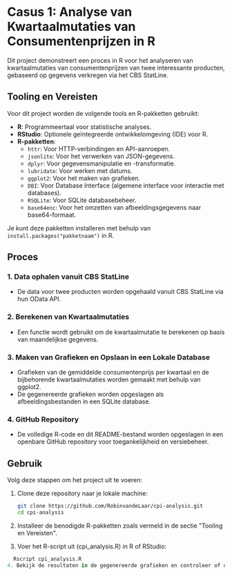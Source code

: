 # Casus 1: Analyse van Kwartaalmutaties van Consumentenprijzen in R

Dit project demonstreert een proces in R voor het analyseren van kwartaalmutaties van consumentenprijzen van twee interessante producten, gebaseerd op gegevens verkregen via het CBS StatLine.

## Tooling en Vereisten

Voor dit project worden de volgende tools en R-pakketten gebruikt:

- **R**: Programmeertaal voor statistische analyses.
- **RStudio**: Optionele geïntegreerde ontwikkelomgeving (IDE) voor R.
- **R-pakketten**: 
  - `httr`: Voor HTTP-verbindingen en API-aanroepen.
  - `jsonlite`: Voor het verwerken van JSON-gegevens.
  - `dplyr`: Voor gegevensmanipulatie en -transformatie.
  - `lubridate`: Voor werken met datums.
  - `ggplot2`: Voor het maken van grafieken.
  - `DBI`: Voor Database Interface (algemene interface voor interactie met databases).
  - `RSQLite`: Voor SQLite databasebeheer.
  - `base64enc`: Voor het omzetten van afbeeldingsgegevens naar base64-formaat.

Je kunt deze pakketten installeren met behulp van `install.packages("pakketnaam")` in R.

## Proces

### 1. Data ophalen vanuit CBS StatLine

- De data voor twee producten worden opgehaald vanuit CBS StatLine via hun OData API.

### 2. Berekenen van Kwartaalmutaties

- Een functie wordt gebruikt om de kwartaalmutatie te berekenen op basis van maandelijkse gegevens.

### 3. Maken van Grafieken en Opslaan in een Lokale Database

- Grafieken van de gemiddelde consumentenprijs per kwartaal en de bijbehorende kwartaalmutaties worden gemaakt met behulp van ggplot2.
- De gegenereerde grafieken worden opgeslagen als afbeeldingsbestanden in een SQLite database.

### 4. GitHub Repository

- De volledige R-code en dit README-bestand worden opgeslagen in een openbare GitHub repository voor toegankelijkheid en versiebeheer.

## Gebruik

Volg deze stappen om het project uit te voeren:

1. Clone deze repository naar je lokale machine:

   ```sh
   git clone https://github.com/RobinvandeLaar/cpi-analysis.git
   cd cpi-analysis

2. Installeer de benodigde R-pakketten zoals vermeld in de sectie "Tooling en Vereisten".
3. Voer het R-script uit (cpi_analysis.R) in R of RStudio:
  ```r
    Rscript cpi_analysis.R
4. Bekijk de resultaten in de gegenereerde grafieken en controleer of deze correct zijn opgeslagen in de SQLite database.

